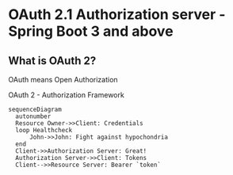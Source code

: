 # OAuth 2.1 Authorization server - Spring Boot 3 and  above

## What is OAuth 2?

OAuth means Open Authorization

OAuth 2 - Authorization Framework

``` mermaid
sequenceDiagram
  autonumber
  Resource Owner->>Client: Credentials
  loop Healthcheck
      John->>John: Fight against hypochondria
  end
  Client->>Authorization Server: Great!
  Authorization Server->>Client: Tokens
  Client-->>Resource Server: Bearer `token`

```
